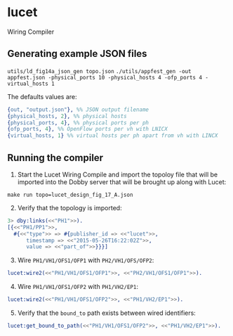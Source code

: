 # lucet #

Wiring Compiler

## Generating example JSON files ##

`utils/ld_fig14a_json_gen topo.json`
`./utils/appfest_gen -out appfest.json -physical_ports 10 -physical_hosts 4 -ofp_ports 4 -virtual_hosts 1`

The defaults values are:

```erlang
{out, "output.json"}, %% JSON output filename
{physical_hosts, 2}, %% physical hosts
{physical_ports, 4}, %% physical ports per ph
{ofp_ports, 4}, %% OpenFlow ports per vh with LNICX
{virtual_hosts, 1} %% virtual hosts per ph apart from vh with LINCX
```

## Running the compiler ##

1. Start the Lucet Wiring Compile and import the topoloy file that will
be imported into the Dobby server that will be brought up along with Lucet:

`make run topo=lucet_design_fig_17_A.json `

2. Verify that the topology is imported:

```erlang
3> dby:links(<<"PH1">>).
[{<<"PH1/PP1">>,
  #{<<"type">> => #{publisher_id => <<"lucet">>,
      timestamp => <<"2015-05-26T16:22:02Z">>,
      value => <<"part_of">>}}}]
```

3. Wire `PH1/VH1/OFS1/OFP1` with `PH2/VH1/OFS/OFP2`:

```erlang
lucet:wire2(<<"PH1/VH1/OFS1/OFP1">>, <<"PH2/VH1/OFS1/OFP1">>).
```

4. Wire `PH1/VH1/OFS1/OFP2` with `PH1/VH2/EP1`:

```erlang
lucet:wire2(<<"PH1/VH1/OFS1/OFP2">>, <<"PH1/VH2/EP1">>).
```

5. Verify that the `bound_to` path exists between wired identifiers:

```erlang
lucet:get_bound_to_path(<<"PH1/VH1/OFS1/OFP2">>, <<"PH1/VH2/EP1">>).
```

